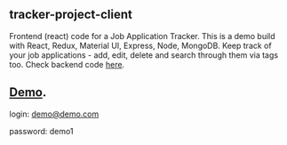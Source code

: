 ## tracker-project-client

Frontend (react) code for a Job Application Tracker. This is a demo build with React, Redux, Material UI, Express, Node, MongoDB. Keep track of your job applications - add, edit, delete and search through them via tags too. Check backend code [here](https://github.com/geminicodes/tracker-project-server).

## [Demo](https://tracker-project-demo.firebaseapp.com/).

login: demo@demo.com

password: demo1
